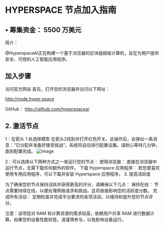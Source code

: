 # HYPERSPACE 节点加入指南




## • 筹集资金： 5500 万美元
简介：

@HyperspaceAI正在构建一个基于浏览器的区块链超级计算机，旨在为用户提供安全、可控的人工智能应用程序。

## 加入步骤
访问官方网站
首先，打开您的浏览器并访问以下网址：

http://node.hyper.space

GitHub： http://github.com/hyperspaceai

## 2. 激活节点
1：在箭头 1 处选择模型 在箭头2找到并打开红色开关。此操作后，会弹出一条消息：“已分配并准备好接受挑战”。系统将自动进行配置设置。请耐心等待几分钟，直到配置完成。
![image](https://github.com/user-attachments/assets/8b09a421-a6fb-4a78-9547-6fd5fa3a8508)


2：可以选择以下两种方式之一来运行您的节点：
使用浏览器： 直接在浏览器中运行节点，无需下载任何额外的软件。
下载 Hyperspace 应用程序： 若您更喜欢使用专用应用程序，可以下载并安装 Hyperspace 应用程序。
3. 提高活跃度

为了确保您的节点保持活跃并获得更高的评分，请确保以下几点：
保持在线： 节点需要持续在线，以便处理网络请求和挑战。这将直接影响您的活跃度分数。
完成所有活动： 定期检查并完成平台要求的各项活动，以维持和提升您的节点评分。

注意：该项目对 RAM 和计算资源的需求较高，依赖用户共享 RAM 进行数据计算。如果您的设备性能较低，请谨慎参与，以免影响设备运行。
